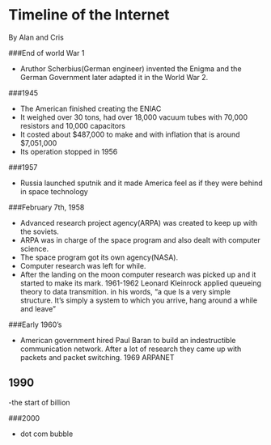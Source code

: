 # Timeline of the Internet
By Alan and Cris

###End of world War 1
-	Aruthor Scherbius(German engineer) invented the Enigma and the German Government later adapted it in the World War 2.

###1945
-	The American finished creating the ENIAC 
-	It weighed over 30 tons, had over 18,000 vacuum tubes with 70,000 resistors and 10,000 capacitors
-	It costed about $487,000 to make and with inflation that is around  $7,051,000
-	Its operation stopped in 1956

###1957
-	Russia launched sputnik and it made America feel as if they were behind in space technology

###February 7th, 1958
-	Advanced research project agency(ARPA) was created to keep up with the soviets.
-	ARPA was in charge of the space program and also dealt with computer science.
-	The space program got its own agency(NASA).
-	Computer research was left for while.
-	After the landing on the moon computer research was picked up and it started to make its mark.
1961-1962
Leonard Kleinrock applied queueing theory to data transmition. in his words, “a que Is a very simple structure. It’s simply a system to which you arrive, hang around a while and leave”

###Early 1960’s
-	American government hired Paul Baran to build an indestructible communication network. After a lot of research they came up with packets and packet switching.
1969
ARPANET





1990
-
-the start of billion 

###2000
- dot com bubble
